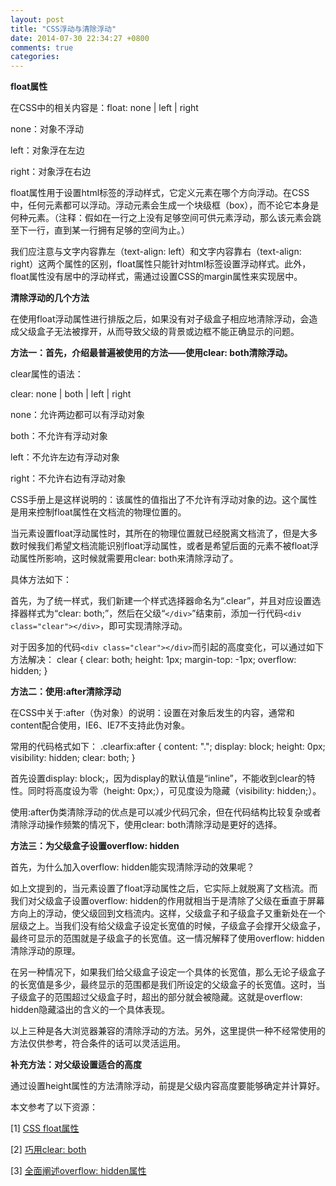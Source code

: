 ```yaml
---
layout: post
title: "CSS浮动与清除浮动"
date: 2014-07-30 22:34:27 +0800
comments: true
categories: 
---
```

**float属性**

在CSS中的相关内容是：float: none | left | right

none：对象不浮动

left：对象浮在左边

right：对象浮在右边

float属性用于设置html标签的浮动样式，它定义元素在哪个方向浮动。在CSS中，任何元素都可以浮动。浮动元素会生成一个块级框（box），而不论它本身是何种元素。<!--more-->（注释：假如在一行之上没有足够空间可供元素浮动，那么该元素会跳至下一行，直到某一行拥有足够的空间为止。）

我们应注意与文字内容靠左（text-align: left）和文字内容靠右（text-align: right）这两个属性的区别，float属性只能针对html标签设置浮动样式。此外，float属性没有居中的浮动样式，需通过设置CSS的margin属性来实现居中。



**清除浮动的几个方法**

在使用float浮动属性进行排版之后，如果没有对子级盒子相应地清除浮动，会造成父级盒子无法被撑开，从而导致父级的背景或边框不能正确显示的问题。

**方法一：首先，介绍最普遍被使用的方法——使用clear: both清除浮动。**

clear属性的语法：

clear: none | both | left | right

none：允许两边都可以有浮动对象

both：不允许有浮动对象

left：不允许左边有浮动对象

right：不允许右边有浮动对象

CSS手册上是这样说明的：该属性的值指出了不允许有浮动对象的边。这个属性是用来控制float属性在文档流的物理位置的。

当元素设置float浮动属性时，其所在的物理位置就已经脱离文档流了，但是大多数时候我们希望文档流能识别float浮动属性，或者是希望后面的元素不被float浮动属性所影响，这时候就需要用clear: both来清除浮动了。

具体方法如下：

首先，为了统一样式，我们新建一个样式选择器命名为“.clear”，并且对应设置选择器样式为“clear: both;”，然后在父级“`</div>`”结束前，添加一行代码`<div class="clear"></div>`，即可实现清除浮动。

对于因多加的代码`<div class="clear"></div>`而引起的高度变化，可以通过如下方法解决：
    clear {
         clear: both;
         height: 1px;
         margin-top: -1px;
         overflow: hidden;
    }

**方法二：使用:after清除浮动**

在CSS中关于:after（伪对象）的说明：设置在对象后发生的内容，通常和content配合使用，IE6、IE7不支持此伪对象。

常用的代码格式如下：
    .clearfix:after {
        content: "."; 
        display: block;
        height: 0px; 
        visibility: hidden;
        clear: both;
    }

首先设置display: block;，因为display的默认值是“inline”，不能收到clear的特性。同时将高度设为零（height: 0px;），可见度设为隐藏（visibility: hidden;）。

使用:after伪类清除浮动的优点是可以减少代码冗余，但在代码结构比较复杂或者清除浮动操作频繁的情况下，使用clear: both清除浮动是更好的选择。

**方法三：为父级盒子设置overflow: hidden**

首先，为什么加入overflow: hidden能实现清除浮动的效果呢？

如上文提到的，当元素设置了float浮动属性之后，它实际上就脱离了文档流。而我们对父级盒子设置overflow: hidden的作用就相当于是清除了父级在垂直于屏幕方向上的浮动，使父级回到文档流内。这样，父级盒子和子级盒子又重新处在一个层级之上。当我们没有给父级盒子设定长宽值的时候，子级盒子会撑开父级盒子，最终可显示的范围就是子级盒子的长宽值。这一情况解释了使用overflow: hidden清除浮动的原理。

在另一种情况下，如果我们给父级盒子设定一个具体的长宽值，那么无论子级盒子的长宽值是多少，最终显示的范围都是我们所设定的父级盒子的长宽值。这时，当子级盒子的范围超过父级盒子时，超出的部分就会被隐藏。这就是overflow: hidden隐藏溢出的含义的一个具体表现。



以上三种是各大浏览器兼容的清除浮动的方法。另外，这里提供一种不经常使用的方法仅供参考，符合条件的话可以灵活运用。

**补充方法：对父级设置适合的高度**

通过设置height属性的方法清除浮动，前提是父级内容高度要能够确定并计算好。



本文参考了以下资源：

[1] [CSS float属性](http://www.w3school.com.cn/cssref/pr_class_float.asp)

[2] [巧用clear: both](http://www.cnblogs.com/jenney-qiu/archive/2012/03/28/2421819.html)

[3] [全面阐述overflow: hidden属性](http://www.chinaz.com/design/2008/0818/35473.shtml)
